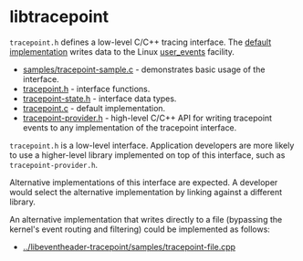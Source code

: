 # libtracepoint

`tracepoint.h` defines a low-level C/C++ tracing interface. The
[default implementation](src/tracepoint.c)
writes data to the Linux
[user_events](https://docs.kernel.org/trace/user_events.html) facility.

- [samples/tracepoint-sample.c](samples/tracepoint-sample.c) -
  demonstrates basic usage of the interface.
- [tracepoint.h](include/tracepoint/tracepoint.h) -
  interface functions.
- [tracepoint-state.h](include/tracepoint/tracepoint-state.h) -
  interface data types.
- [tracepoint.c](src/tracepoint.c) -
  default implementation.
- [tracepoint-provider.h](include/tracepoint/tracepoint-provider.h) -
  high-level C/C++ API for writing tracepoint events to any implementation
  of the tracepoint interface.

`tracepoint.h` is a low-level interface. Application developers are more likely
to use a higher-level library implemented on top of this interface, such as
`tracepoint-provider.h`.

Alternative implementations of this interface are expected. A developer would
select the alternative implementation by linking against a different
library.

An alternative implementation that writes directly to a file (bypassing the
kernel's event routing and filtering) could be implemented as follows:

- [../libeventheader-tracepoint/samples/tracepoint-file.cpp](../libeventheader-tracepoint/samples/tracepoint-file.cpp)

